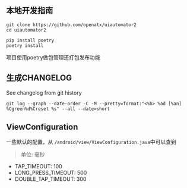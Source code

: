 ## 本地开发指南

```
git clone https://github.com/openatx/uiautomator2
cd uiautomator2

pip install poetry
poetry install
```

项目使用poetry做包管理还打包发布功能

## 生成CHANGELOG
See changelog from git history

```
git log --graph --date-order -C -M --pretty=format:"<%h> %ad [%an] %Cgreen%d%Creset %s" --all --date=short
```


## ViewConfiguration
一些默认的配置，从 `/android/view/ViewConfiguration.java`中可以查到

> 单位: 毫秒

- TAP_TIMEOUT: 100
- LONG_PRESS_TIMEOUT: 500
- DOUBLE_TAP_TIMEOUT: 300
